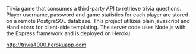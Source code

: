 Trivia game that consumes a third-party API to retrieve trivia questions. Player username, password and game statistics for each player are stored on a remote PostgreSQL database. This project utilizes plain javascript and Handlebars for client-side templating. The server code uses Node.js with the Express framework and is deployed on Heroku.

http://trivia4000.herokuapp.com
